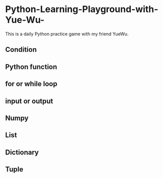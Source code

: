 # Python-Learning-Playground-with-Yue-Wu-
This is a daily Python practice game with my friend YueWu. 

## Condition 
## Python function 
## for or while loop 
## input or output 
## Numpy 
## List 
## Dictionary 
## Tuple 
